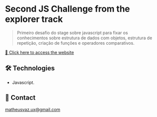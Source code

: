 # Second JS Challenge from the explorer track

> Primeiro desafio do stage sobre javascript para fixar os conhecimentos sobre estrutura de dados com objetos, estrutura de repetição, criação de funções e operadores comparativos.

[🔗 Click here to access the website](https://matheusvaz-dev.github.io/js-challenge-02-phase-13/)

## 🛠️ Technologies

- Javascript.

## 📧 Contact

matheusvaz.ux@gmail.com
